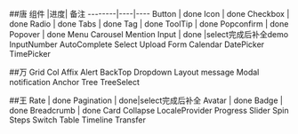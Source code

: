 ##唐
组件    |进度| 备注
--------|----|----
Button  |  done
Icon  |  done
Checkbox  |  done
Radio  |  done
Tabs | done
Tag | done
ToolTip | done
Popconfirm | done
Popover | done
Menu
Carousel
Mention
Input | done |select完成后补全demo
InputNumber
AutoComplete
Select
Upload
Form
Calendar
DatePicker
TimePicker

##万
Grid
Col
Affix
Alert
BackTop
Dropdown
Layout
message
Modal
notification
Anchor
Tree
TreeSelect

##王
Rate  |  done
Pagination  |  done|select完成后补全
Avatar  |  done
Badge  |  done
Breadcrumb |  done
Card
Collapse
LocaleProvider
Progress
Slider
Spin
Steps
Switch
Table
Timeline
Transfer









